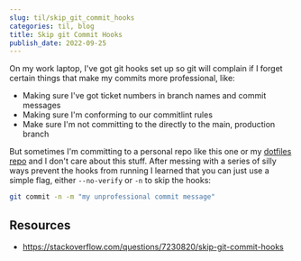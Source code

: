 ```yaml
--- 
slug: til/skip_git_commit_hooks
categories: til, blog
title: Skip git Commit Hooks
publish_date: 2022-09-25
---
```

On my work laptop, I've got git hooks set up so git will complain if I forget 
certain things that make my commits more professional, like:

* Making sure I've got ticket numbers in branch names and commit messages
* Making sure I'm conforming to our commitlint rules
* Make sure I'm not committing to the directly to the main, production branch

But sometimes I'm committing to a personal repo like this one or my 
[dotfiles repo](https://github.com/thavelick/dotfiles) and I don't care about
this stuff. After messing with a series of silly ways prevent the hooks from
running I learned that you can just use a simple flag, either `--no-verify` or
`-n` to skip the hooks:
    
```bash
git commit -n -m "my unprofessional commit message"
```

## Resources
* https://stackoverflow.com/questions/7230820/skip-git-commit-hooks
